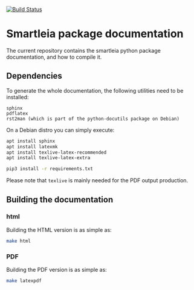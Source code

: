 [![Build Status](https://travis-ci.com/cw-leia/smartleia-doc.svg?branch=master)](https://travis-ci.com/cw-leia/smartleia-doc)

# Smartleia package documentation 

The current repository contains the smartleia python package documentation, and how
to compile it.

## Dependencies

To generate the whole documentation, the following utilities need to be installed:

```
sphinx
pdflatex
rst2man (which is part of the python-docutils package on Debian)
```

On a Debian distro you can simply execute:

```sh
apt install sphinx
apt install latexmk 
apt install texlive-latex-recommended
apt install texlive-latex-extra

pip3 install -r requirements.txt
```

Please note that `texlive` is mainly needed for the PDF output production.

## Building the documentation


### html 

Building the HTML version is as simple as:

```sh
make html
```

### PDF

Building the PDF version is as simple as:

```sh
make latexpdf
```


